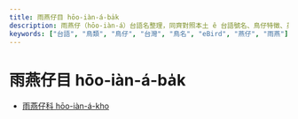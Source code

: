 ```yaml
---
title: 雨燕仔目 hōo-iàn-á-ba̍k
description: 雨燕仔（hōo-iàn-á）台語名整理，同齊對照本土 ê 台語號名、鳥仔特徵、英語、日語、華語翻譯，嘛有物種 ê eBird 網址，予未來 ê 物種命名參考。
keywords: ["台語", "鳥類", "鳥仔", "台灣", "鳥名", "eBird", "燕仔", "雨燕"]
---
```


# 雨燕仔目 hōo-iàn-á-ba̍k

- [雨燕仔科 hōo-iàn-á-kho](./apodidae.md)
